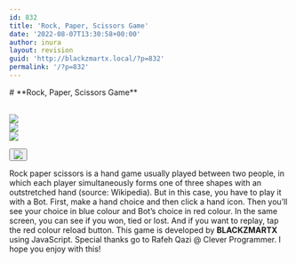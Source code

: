 ```yaml
---
id: 832
title: 'Rock, Paper, Scissors Game'
date: '2022-08-07T13:30:58+00:00'
author: inura
layout: revision
guid: 'http://blackzmartx.local/?p=832'
permalink: '/?p=832'
---
```


<style>/*! elementor - v3.6.8 - 27-07-2022 */
.elementor-heading-title{padding:0;margin:0;line-height:1}.elementor-widget-heading .elementor-heading-title[class*=elementor-size-]>a{color:inherit;font-size:inherit;line-height:inherit}.elementor-widget-heading .elementor-heading-title.elementor-size-small{font-size:15px}.elementor-widget-heading .elementor-heading-title.elementor-size-medium{font-size:19px}.elementor-widget-heading .elementor-heading-title.elementor-size-large{font-size:29px}.elementor-widget-heading .elementor-heading-title.elementor-size-xl{font-size:39px}.elementor-widget-heading .elementor-heading-title.elementor-size-xxl{font-size:59px}</style></head><body># **Rock, Paper, Scissors Game**

  
 <meta charset="utf-8"></meta><style>
	.container-1 {
  border: 0px solid black;
  width: 75%;
  margin: 0 auto;
  text-align: center;
}
.flex-box-rps {
  display: flex;
  border: 5px solid green;
  padding: 10px;
  flex-wrap: wrap;
  flex-direction: row;
  justify-content: space-around;
}
.flex-box-rps img:hover {
  box-shadow: 0px 10px 50px rgba(37, 50, 233, 1);
}
.button {
  background-color: #00ff00; /* Red */
  border: none;
  color: white;
  padding: 15px 32px;
  text-align: center;
  text-decoration: none;
  display: inline-block;
  font-size: 16px;
  margin: 4px 2px;
  cursor: pointer;
}
      h5 { 
      font-family: Roboto Mono;
      }
	</style>  
 ![](https://1.bp.blogspot.com/-6WvKOyCb1cI/YMNFKab2kzI/AAAAAAAAAgI/aRkXqHfX24knW8q3t7iupuz7JaBOsxRpgCLcBGAsYHQ/s320/rock.png)  
 ![](https://1.bp.blogspot.com/-qxCUpCW9rw8/YMNFJ_3DnzI/AAAAAAAAAgA/2Z5jSkhzJlU-btBdHP_0FztIQ5Th3wuHACLcBGAsYHQ/s320/paper.png)  
 ![](https://1.bp.blogspot.com/-Bq_VVDGREoo/YMNF_XMo5SI/AAAAAAAAAgU/dsJ5VtkAIvo6V9YRRNDMhvBOgYhQXDWdQCLcBGAsYHQ/s320/scissors.png)  
   
<button onclick="window.location.reload();">![](https://icon-library.com/images/refresh-icon-png-transparent/refresh-icon-png-transparent-21.jpg)</button>  
   
Rock paper scissors is a hand game usually played between two people, in which each player simultaneously forms one of three shapes with an outstretched hand (source: Wikipedia). But in this case, you have to play it with a Bot. First, make a hand choice and then click a hand icon. Then you’ll see your choice in blue colour and Bot’s choice in red colour. In the same screen, you can see if you won, tied or lost. And if you want to replay, tap the red colour reload button. This game is developed by **BLACKZMARTX** using JavaScript. Special thanks go to Rafeh Qazi @ Clever Programmer. I hope you enjoy with this!